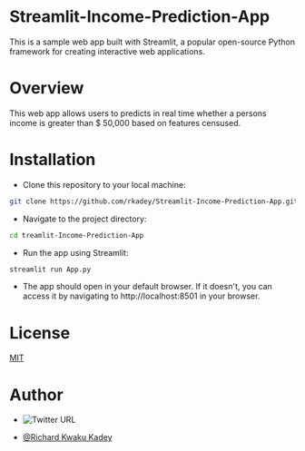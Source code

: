 # Streamlit-Income-Prediction-App
This is a sample web app built with Streamlit, a popular open-source Python framework for creating interactive web applications.

# Overview
This web app allows users to predicts in real time whether a persons income is greater than $ 50,000 based on features censused.  
# Installation

* Clone this repository to your local machine:
```bash
git clone https://github.com/rkadey/Streamlit-Income-Prediction-App.git
```
* Navigate to the project directory:  
```bash
cd treamlit-Income-Prediction-App
```
* Run the app using Streamlit:
```python
streamlit run App.py
```
* The app should open in your default browser. If it doesn't, you can access it by navigating to http://localhost:8501 in your browser.
# License

[MIT](https://choosealicense.com/licenses/mit/)

# Author
- ![Twitter URL](https://img.shields.io/twitter/url?label=%40dev_kadey&style=social&url=https%3A%2F%2Ftwitter.com%2Fdev_kadey)

- [@Richard Kwaku Kadey](https://www.linkedin.com/in/richard-kwaku-kadey-096710114/)